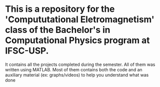# This is a repository for the 'Compututational Eletromagnetism' class of the Bachelor's in Computational Physics program at IFSC-USP.
It contains all the projects completed during the semester. All of them was written using MATLAB. Most of them contains both the code and an auxiliary material (ex: graphs/videos) to help you understand what was done
